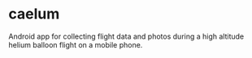 # caelum
Android app for collecting flight data and photos during a high altitude helium balloon flight on a mobile phone.
